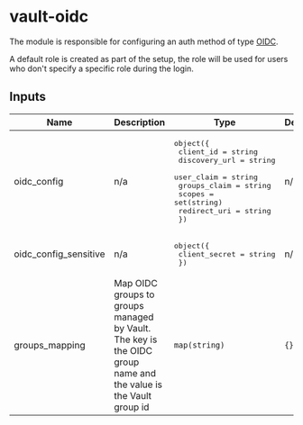 # vault-oidc

The module is responsible for configuring an auth method of type [OIDC](https://developer.hashicorp.com/vault/docs/auth/jwt#jwt-authentication).

A default role is created as part of the setup, the role will be used for users who don't specify a specific role during the login.

<!-- BEGIN_TF_DOCS -->
<!-- This section will be overridden by terraform-docs. Do not change it.-->
## Inputs

| Name | Description | Type | Default | Required |
|------|-------------|------|---------|:--------:|
| oidc\_config | n/a | <pre>object({<br>    client_id = string<br>    discovery_url = string<br>    user_claim = string<br>    groups_claim = string<br>    scopes = set(string)<br>    redirect_uri = string<br>  })</pre> | n/a | yes |
| oidc\_config\_sensitive | n/a | <pre>object({<br>    client_secret = string<br>  })</pre> | n/a | yes |
| groups\_mapping | Map OIDC groups to groups managed by Vault. The key is the OIDC group name and the value is the Vault group id | `map(string)` | `{}` | no |
<!-- END_TF_DOCS -->